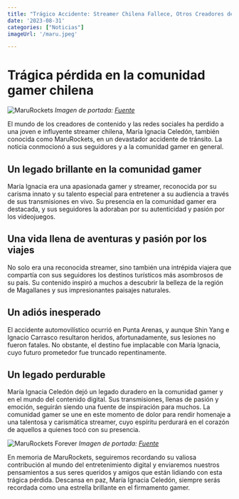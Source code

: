 ```yaml
--- 
title: "Trágico Accidente: Streamer Chilena Fallece, Otros Creadores de Contenido Heridos"
date: '2023-08-31'
categories: ["Noticias"]
imageUrl: '/maru.jpeg'

---
```

# Trágica pérdida en la comunidad gamer chilena

![MaruRockets](/maru.jpeg)
*Imagen de portada: [Fuente](https://www.instagram.com/shinipan_/?ig_rid=e0955d35-62b2-4bb1-992f-a9a6475f01bd)*


El mundo de los creadores de contenido y las redes sociales ha perdido a una joven e influyente streamer chilena, María Ignacia Celedón, también conocida como MaruRockets, en un devastador accidente de tránsito. La noticia conmocionó a sus seguidores y a la comunidad gamer en general.

## Un legado brillante en la comunidad gamer

María Ignacia era una apasionada gamer y streamer, reconocida por su carisma innato y su talento especial para entretener a su audiencia a través de sus transmisiones en vivo. Su presencia en la comunidad gamer era destacada, y sus seguidores la adoraban por su autenticidad y pasión por los videojuegos.


## Una vida llena de aventuras y pasión por los viajes

No solo era una reconocida streamer, sino también una intrépida viajera que compartía con sus seguidores los destinos turísticos más asombrosos de su país. Su contenido inspiró a muchos a descubrir la belleza de la región de Magallanes y sus impresionantes paisajes naturales.


## Un adiós inesperado

El accidente automovilístico ocurrió en Punta Arenas, y aunque Shin Yang e Ignacio Carrasco resultaron heridos, afortunadamente, sus lesiones no fueron fatales. No obstante, el destino fue implacable con María Ignacia, cuyo futuro prometedor fue truncado repentinamente.


## Un legado perdurable

María Ignacia Celedón dejó un legado duradero en la comunidad gamer y en el mundo del contenido digital. Sus transmisiones, llenas de pasión y emoción, seguirán siendo una fuente de inspiración para muchos. La comunidad gamer se une en este momento de dolor para rendir homenaje a una talentosa y carismática streamer, cuyo espíritu perdurará en el corazón de aquellos a quienes tocó con su presencia.

![MaruRockets Forever](/maru2.jpg)
*Imagen de portada: [Fuente](https://www.instagram.com/marurockets/?ig_rid=cdc83373-e009-488c-bd16-e036be87cf0c)*

En memoria de MaruRockets, seguiremos recordando su valiosa contribución al mundo del entretenimiento digital y enviaremos nuestros pensamientos a sus seres queridos y amigos que están lidiando con esta trágica pérdida. Descansa en paz, María Ignacia Celedón, siempre serás recordada como una estrella brillante en el firmamento gamer.
